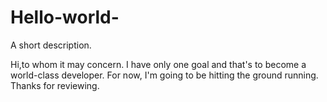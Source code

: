 # Hello-world-
A short description. 

Hi,to whom it may concern. I have only one goal and that's to become a world-class developer.
For now, I'm going to be hitting the ground running.
Thanks for reviewing. 

